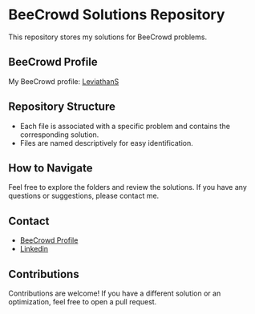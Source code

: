 # BeeCrowd Solutions Repository

This repository stores my solutions for BeeCrowd problems.

## BeeCrowd Profile

My BeeCrowd profile: [LeviathanS](https://www.beecrowd.com.br/judge/en/profile/869241)

## Repository Structure

- Each file is associated with a specific problem and contains the corresponding solution.
- Files are named descriptively for easy identification.

## How to Navigate

Feel free to explore the folders and review the solutions. If you have any questions or suggestions, please contact me.

## Contact

- [BeeCrowd Profile](https://www.beecrowd.com.br/judge/en/profile/869241)
- [Linkedin](http://www.linkedin.com/in/ojoaovsoares)

## Contributions

Contributions are welcome! If you have a different solution or an optimization, feel free to open a pull request.
